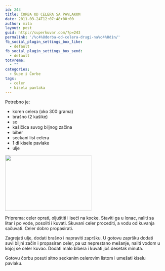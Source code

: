 ```yaml
---
id: 243
title: ČORBA OD CELERA SA PAVLAKOM
date: 2011-03-24T12:07:48+00:00
author: mila
layout: post
guid: http://superkuvar.com/?p=243
permalink: '/%c4%8dorba-od-celera-drugi-na%c4%8din/'
fb_social_plugin_settings_box_like:
  - default
fb_social_plugin_settings_box_send:
  - default
totvreme:
  - ""
categories:
  - Supe i Čorbe
tags:
  - celer
  - kisela pavlaka
---
```

Potrebno je:

  * koren celera (oko 300 grama)
  * brašno (2 kašike)
  * so
  * kašičica suvog biljnog začina
  * biber
  * seckani list celera
  * 1 dl kisele pavlake
  * ulje

<img class="alignnone size-full wp-image-754" title="corbaodceleradruginacin" src="//superkuvar.com/wp-content/uploads/2011/03/corbaodceleradruginacin.jpg" alt="" width="279" height="181" /> 

Priprema: celer oprati, oljuštiti i iseći na kocke. Staviti ga u lonac, naliti sa litar i po vode, posoliti i kuvati. Skuvani celer procediti, a vodu od kuvanja sačuvati. Celer dobro propasirati.

Zagrejati ulje, dodati brašno i napraviti zapršku. U gotovu zapršku dodati suvi biljni začin i propasiran celer, pa uz neprestano mešanje, naliti vodom u kojoj se celer kuvao. Dodati malo bibera i kuvati još desetak minuta.

Gotovu čorbu posuti sitno seckanim celerovim listom i umešati kiselu pavlaku.